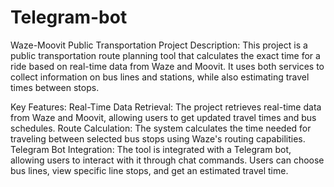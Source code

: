# Telegram-bot 
Waze-Moovit Public Transportation Project
Description: This project is a public transportation route planning tool that calculates the exact time for a ride based on real-time data from Waze and Moovit. It uses both services to collect information on bus lines and stations, while also estimating travel times between stops.

Key Features:
Real-Time Data Retrieval: The project retrieves real-time data from Waze and Moovit, allowing users to get updated travel times and bus schedules.
Route Calculation: The system calculates the time needed for traveling between selected bus stops using Waze's routing capabilities.
Telegram Bot Integration: The tool is integrated with a Telegram bot, allowing users to interact with it through chat commands. Users can choose bus lines, view specific line stops, and get an estimated travel time.
